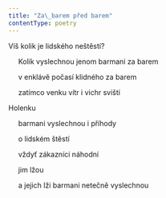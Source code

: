 ```yaml
---
title: "Za\_barem před barem"
contentType: poetry
---
```


<section>

Víš kolik je lidského neštěstí?

     Kolik vyslechnou jenom barmani za barem

     v enklávě počasí klidného za barem

     zatímco venku vítr i vichr sviští

Holenku

     barmani vyslechnou i příhody

     o lidském štěstí

     vždyť zákazníci náhodní

     jim lžou

     a jejich lži barmani netečně vyslechnou

</section>
